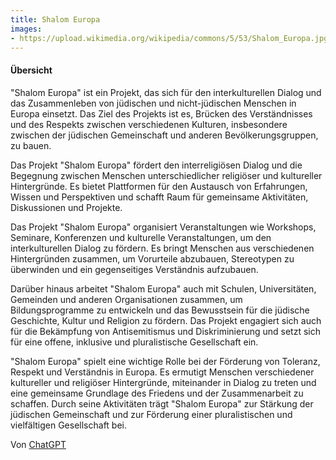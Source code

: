 ```yaml
---
title: Shalom Europa
images: 
- https://upload.wikimedia.org/wikipedia/commons/5/53/Shalom_Europa.jpg
---
```


#### Übersicht

"Shalom Europa" ist ein Projekt, das sich für den interkulturellen Dialog und das Zusammenleben von jüdischen und nicht-jüdischen Menschen in Europa einsetzt. Das Ziel des Projekts ist es, Brücken des Verständnisses und des Respekts zwischen verschiedenen Kulturen, insbesondere zwischen der jüdischen Gemeinschaft und anderen Bevölkerungsgruppen, zu bauen.

Das Projekt "Shalom Europa" fördert den interreligiösen Dialog und die Begegnung zwischen Menschen unterschiedlicher religiöser und kultureller Hintergründe. Es bietet Plattformen für den Austausch von Erfahrungen, Wissen und Perspektiven und schafft Raum für gemeinsame Aktivitäten, Diskussionen und Projekte.

Das Projekt "Shalom Europa" organisiert Veranstaltungen wie Workshops, Seminare, Konferenzen und kulturelle Veranstaltungen, um den interkulturellen Dialog zu fördern. Es bringt Menschen aus verschiedenen Hintergründen zusammen, um Vorurteile abzubauen, Stereotypen zu überwinden und ein gegenseitiges Verständnis aufzubauen.

Darüber hinaus arbeitet "Shalom Europa" auch mit Schulen, Universitäten, Gemeinden und anderen Organisationen zusammen, um Bildungsprogramme zu entwickeln und das Bewusstsein für die jüdische Geschichte, Kultur und Religion zu fördern. Das Projekt engagiert sich auch für die Bekämpfung von Antisemitismus und Diskriminierung und setzt sich für eine offene, inklusive und pluralistische Gesellschaft ein.

"Shalom Europa" spielt eine wichtige Rolle bei der Förderung von Toleranz, Respekt und Verständnis in Europa. Es ermutigt Menschen verschiedener kultureller und religiöser Hintergründe, miteinander in Dialog zu treten und eine gemeinsame Grundlage des Friedens und der Zusammenarbeit zu schaffen. Durch seine Aktivitäten trägt "Shalom Europa" zur Stärkung der jüdischen Gemeinschaft und zur Förderung einer pluralistischen und vielfältigen Gesellschaft bei.

Von [ChatGPT](https://chat.openai.com)